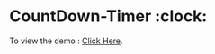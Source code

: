 # CountDown-Timer :clock:

To view the demo : [Click Here](https://snehap02.github.io/countdown-timer/).
